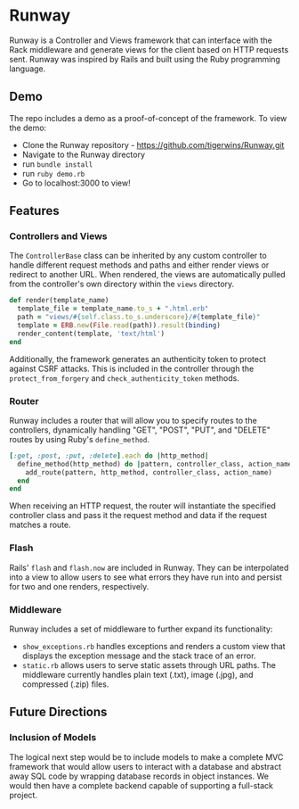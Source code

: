 # Runway

Runway is a Controller and Views framework that can interface with the Rack middleware and generate views for the client based on HTTP requests sent. Runway was inspired by Rails and built using the Ruby programming language.

## Demo

The repo includes a demo as a proof-of-concept of the framework. To view the demo:

* Clone the Runway repository - https://github.com/tigerwins/Runway.git
* Navigate to the Runway directory
* run `bundle install`
* run `ruby demo.rb`
* Go to localhost:3000 to view!

## Features

### Controllers and Views

The `ControllerBase` class can be inherited by any custom controller to handle different request methods and paths and either render views or redirect to another URL. When rendered, the views are automatically pulled from the controller's own directory within the `views` directory.

```Ruby
def render(template_name)
  template_file = template_name.to_s + ".html.erb"
  path = "views/#{self.class.to_s.underscore}/#{template_file}"
  template = ERB.new(File.read(path)).result(binding)
  render_content(template, 'text/html')
end
```

Additionally, the framework generates an authenticity token to protect against CSRF attacks. This is included in the controller through the `protect_from_forgery` and `check_authenticity_token` methods.

### Router

Runway includes a router that will allow you to specify routes to the controllers, dynamically handling "GET", "POST", "PUT", and "DELETE" routes by using Ruby's `define_method`.

```Ruby
[:get, :post, :put, :delete].each do |http_method|
  define_method(http_method) do |pattern, controller_class, action_name|
    add_route(pattern, http_method, controller_class, action_name)
  end
end
```

When receiving an HTTP request, the router will instantiate the specified controller class and pass it the request method and data if the request matches a route.

### Flash

Rails' `flash` and `flash.now` are included in Runway. They can be interpolated into a view to allow users to see what errors they have run into and persist for two and one renders, respectively.

### Middleware

Runway includes a set of middleware to further expand its functionality:

* `show_exceptions.rb` handles exceptions and renders a custom view that displays the exception message and the stack trace of an error.
* `static.rb` allows users to serve static assets through URL paths. The middleware currently handles plain text (.txt), image (.jpg), and compressed (.zip) files.

## Future Directions

### Inclusion of Models

The logical next step would be to include models to make a complete MVC framework that would allow users to interact with a database and abstract away SQL code by wrapping database records in object instances. We would then have a complete backend capable of supporting a full-stack project.

